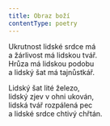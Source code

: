 ```yaml
---
title: Obraz boží
contentType: poetry
---
```


<section>

Ukrutnost lidské srdce má  
a žárlivost má lidskou tvář.  
Hrůza má lidskou podobu  
a lidský šat má tajnůstkář.

Lidský šat lité železo,  
lidský zjev v ohni ukován,  
lidská tvář rozpálená pec  
a lidské srdce chtivý chřtán.

</section>
